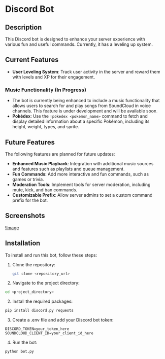 # Discord Bot

## Description
This Discord bot is designed to enhance your server experience with various fun and useful commands. Currently, it has a leveling up system.

## Current Features
- **User Leveling System**: Track user activity in the server and reward them with levels and XP for their engagement.

### Music Functionality (In Progress)
- The bot is currently being enhanced to include a music functionality that allows users to search for and play songs from SoundCloud in voice channels. This feature is under development and will be available soon.
- **Pokédex**: Use the `!pokedex <pokemon_name>` command to fetch and display detailed information about a specific Pokémon, including its height, weight, types, and sprite.

## Future Features
The following features are planned for future updates:

- **Enhanced Music Playback**: Integration with additional music sources and features such as playlists and queue management.
- **Fun Commands**: Add more interactive and fun commands, such as games or trivia.
- **Moderation Tools**: Implement tools for server moderation, including mute, kick, and ban commands.
- **Customizable Prefix**: Allow server admins to set a custom command prefix for the bot.

## Screenshots
[!Image](https://imgur.com/a/HnQV5Xu.png)

## Installation
To install and run this bot, follow these steps:

1. Clone the repository:
   ```bash
   git clone <repository_url>
   ```
2. Navigate to the project directory:
```bash
cd <project_directory>
```
2. Install the required packages:
```bash
pip install discord.py requests
```
3. Create a .env file and add your Discord bot token:
```
DISCORD_TOKEN=your_token_here
SOUNDCLOUD_CLIENT_ID=your_client_id_here
```
4. Run the bot:
```bash
python bot.py
```
